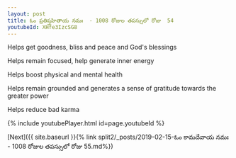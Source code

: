 ```yaml
---
layout: post
title: ఓం ప్రతిష్తహితాయ నమః  - 1008 రోజుల తపస్సులో రోజు  54
youtubeId: XHfe3IzcSG8
---
```

 
 
Helps get goodness, bliss and peace and God's blessings
 
Helps remain focused, help generate inner energy 
 
Helps boost physical and mental health 
 
Helps remain grounded and generates a sense of gratitude towards the greater power 
 
Helps reduce bad karma
 
 
 
 


{% include youtubePlayer.html id=page.youtubeId %}
 
[Next]({{ site.baseurl }}{% link  split2/_posts/2019-02-15-ఓం కామదేవాయ నమః  - 1008 రోజుల తపస్సులో రోజు  55.md%})
 

